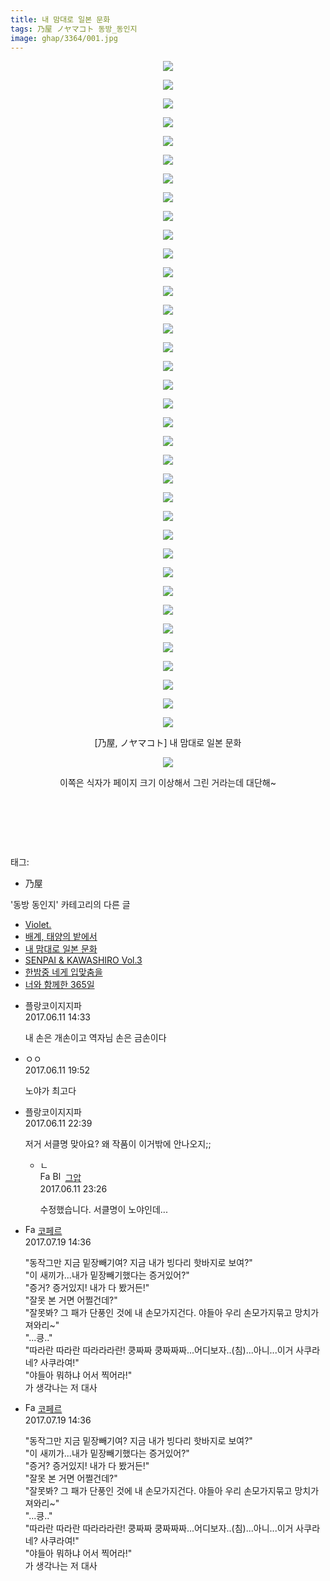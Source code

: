 ```yaml
---
title: 내 맘대로 일본 문화
tags: 乃屋 ノヤマコト 동방_동인지
image: ghap/3364/001.jpg
---
```

<div class="article">
<p style="text-align: center; clear: none; float: none;"><img src="{{ site.nasurl }}/ghap/3364/001.jpg"/></p>
<p style="text-align: center; clear: none; float: none;"><img src="{{ site.nasurl }}/ghap/3364/002.jpg"/></p>
<p style="text-align: center; clear: none; float: none;"><img src="{{ site.nasurl }}/ghap/3364/003.jpg"/></p>
<p style="text-align: center; clear: none; float: none;"><img src="{{ site.nasurl }}/ghap/3364/004.jpg"/></p>
<p style="text-align: center; clear: none; float: none;"><img src="{{ site.nasurl }}/ghap/3364/005.jpg"/></p>
<p style="text-align: center; clear: none; float: none;"><img src="{{ site.nasurl }}/ghap/3364/006.jpg"/></p>
<p style="text-align: center; clear: none; float: none;"><img src="{{ site.nasurl }}/ghap/3364/007.jpg"/></p>
<p style="text-align: center; clear: none; float: none;"><img src="{{ site.nasurl }}/ghap/3364/008.jpg"/></p>
<p style="text-align: center; clear: none; float: none;"><img src="{{ site.nasurl }}/ghap/3364/009.jpg"/></p>
<p style="text-align: center; clear: none; float: none;"><img src="{{ site.nasurl }}/ghap/3364/010.jpg"/></p>
<p style="text-align: center; clear: none; float: none;"><img src="{{ site.nasurl }}/ghap/3364/011.jpg"/></p>
<p style="text-align: center; clear: none; float: none;"><img src="{{ site.nasurl }}/ghap/3364/012.jpg"/></p>
<p style="text-align: center; clear: none; float: none;"><img src="{{ site.nasurl }}/ghap/3364/013.jpg"/></p>
<p style="text-align: center; clear: none; float: none;"><img src="{{ site.nasurl }}/ghap/3364/014.jpg"/></p>
<p style="text-align: center; clear: none; float: none;"><img src="{{ site.nasurl }}/ghap/3364/015.jpg"/></p>
<p style="text-align: center; clear: none; float: none;"><img src="{{ site.nasurl }}/ghap/3364/016.jpg"/></p>
<p style="text-align: center; clear: none; float: none;"><img src="{{ site.nasurl }}/ghap/3364/017.jpg"/></p>
<p style="text-align: center; clear: none; float: none;"><img src="{{ site.nasurl }}/ghap/3364/018.jpg"/></p>
<p style="text-align: center; clear: none; float: none;"><img src="{{ site.nasurl }}/ghap/3364/019.jpg"/></p>
<p style="text-align: center; clear: none; float: none;"><img src="{{ site.nasurl }}/ghap/3364/020.jpg"/></p>
<p style="text-align: center; clear: none; float: none;"><img src="{{ site.nasurl }}/ghap/3364/021.jpg"/></p>
<p style="text-align: center; clear: none; float: none;"><img src="{{ site.nasurl }}/ghap/3364/022.jpg"/></p>
<p style="text-align: center; clear: none; float: none;"><img src="{{ site.nasurl }}/ghap/3364/023.jpg"/></p>
<p style="text-align: center; clear: none; float: none;"><img src="{{ site.nasurl }}/ghap/3364/024.jpg"/></p>
<p style="text-align: center; clear: none; float: none;"><img src="{{ site.nasurl }}/ghap/3364/025.jpg"/></p>
<p style="text-align: center; clear: none; float: none;"><img src="{{ site.nasurl }}/ghap/3364/026.jpg"/></p>
<p style="text-align: center; clear: none; float: none;"><img src="{{ site.nasurl }}/ghap/3364/027.jpg"/></p>
<p style="text-align: center; clear: none; float: none;"><img src="{{ site.nasurl }}/ghap/3364/028.jpg"/></p>
<p style="text-align: center; clear: none; float: none;"><img src="{{ site.nasurl }}/ghap/3364/029.jpg"/></p>
<p style="text-align: center; clear: none; float: none;"><img src="{{ site.nasurl }}/ghap/3364/030.jpg"/></p>
<p style="text-align: center; clear: none; float: none;"><img src="{{ site.nasurl }}/ghap/3364/031.jpg"/></p>
<p style="text-align: center; clear: none; float: none;"><img src="{{ site.nasurl }}/ghap/3364/032.jpg"/></p>
<p style="text-align: center; clear: none; float: none;"><img src="{{ site.nasurl }}/ghap/3364/033.jpg"/></p>
<p style="text-align: center; clear: none; float: none;"><img src="{{ site.nasurl }}/ghap/3364/034.jpg"/></p>
<p style="text-align: center; clear: none; float: none;"><img src="{{ site.nasurl }}/ghap/3364/035.jpg"/></p>
<p style="text-align: center; clear: none; float: none;"><img src="{{ site.nasurl }}/ghap/3364/036.jpg"/></p>
<p style="text-align: center; clear: none; float: none;">[乃屋, ノヤマコト] 내 맘대로 일본 문화</p>
<p style="text-align: center; clear: none; float: none;"><img src="{{ site.nasurl }}/ghap/3364/037.gif"/></p>
<p style="text-align: center; clear: none; float: none;">이쪽은 식자가 페이지 크기 이상해서 그린 거라는데 대단해~</p>
<p style="text-align: center; clear: none; float: none;"><br/></p>
<p style="text-align: center; clear: none; float: none;"></p>
<p style="text-align: center; clear: none; float: none;"><br/></p>
<p><br/></p>
</div><div class="tagTrail">
<p>태그: </p>
<ul>
<li>乃屋</li>
</ul>
</div><div class="another">
<p>'동방 동인지' 카테고리의 다른 글</p>
<ul>
<li><a href="/2017-06-17-ghap_3417">Violet.</a></li>
<li><a href="/2017-06-17-ghap_3416">배계, 태양의 밭에서</a></li>
<li><a href="/2017-06-11-ghap_3364">내 맘대로 일본 문화</a></li>
<li><a href="/2017-06-02-ghap_3332">SENPAI &amp; KAWASHIRO Vol.3</a></li>
<li><a href="/2017-06-02-ghap_3331">한밤중 네게 입맞춤을</a></li>
<li><a href="/2017-06-02-ghap_3330">너와 함께한 365일</a></li>
</ul>
</div><div class="cb_module cb_fluid">
<div class="cb_wrt cb_profile">
<div class="comment">
<ul>
<li class="cb_thumb_off" id="comment15010795">
<div class="cb_comment_area">
<div class="cb_info_area">
<div class="cb_section">
<span class="cb_nick_name">플랑코이지지파</span>
</div>
<div class="cb_section">
<span class="cb_date">2017.06.11 14:33 </span>
</div>
</div>
<div class="cb_dsc_comment">
<p class="cb_dsc">
											내 손은 개손이고 역자님 손은 금손이다
										</p>
</div>
</div></li>
<li class="cb_thumb_off" id="comment15011048">
<div class="cb_comment_area">
<div class="cb_info_area">
<div class="cb_section">
<span class="cb_nick_name">ㅇㅇ</span>
</div>
<div class="cb_section">
<span class="cb_date">2017.06.11 19:52 </span>
</div>
</div>
<div class="cb_dsc_comment">
<p class="cb_dsc">
											노야가 최고다
										</p>
</div>
</div></li>
<li class="cb_thumb_off" id="comment15011185">
<div class="cb_comment_area">
<div class="cb_info_area">
<div class="cb_section">
<span class="cb_nick_name">플랑코이지지파</span>
</div>
<div class="cb_section">
<span class="cb_date">2017.06.11 22:39 </span>
</div>
</div>
<div class="cb_dsc_comment">
<p class="cb_dsc">
											저거 서클명 맞아요? 왜 작품이 이거밖에 안나오지;;
										</p>
</div>
<ul>
<li class="cb_thumb_off" id="comment15011223">
<span class="cb_bu_subnode">ㄴ</span>
<div class="cb_comment_area">
<div class="cb_info_area">
<div class="cb_section">
<span class="cb_nick_name"><img alt="Favicon of https://ghaptouhou.tistory.com" height="16" onerror="this.onerror=null;this.parentNode.removeChild(this)" src="https://ghaptouhou.tistory.com/favicon.ico" width="16"/> <img alt="BlogIcon" height="16" onerror="this.parentNode.removeChild(this)" src="https://ghaptouhou.tistory.com/index.gif" width="16"/> <a href="https://ghaptouhou.tistory.com" onclick="return openLinkInNewWindow(this)"> 그압</a><span class="tistoryProfileLayerTrigger" onclick='TistoryProfile.show(event, this, {"title":"\uc800\uae30 \uc774\uac70 \ub098\uc911\uc5d0 \uc218\uc815 \uac00\ub2a5\ud558\ub098\uc694","url":"https:\/\/ghap.tistory.com","nickname":"\uadf8\uc555","items":[]}); return false;'></span></span>
</div>
<div class="cb_section">
<span class="cb_date">2017.06.11 23:26 </span>
</div>
</div>
<div class="cb_dsc_comment">
<p class="cb_dsc">
																수정했습니다. 서클명이 노야인데...
															</p>
</div>
</div>
</li>
</ul>
</div></li>
<li class="cb_thumb_off" id="comment15039488">
<div class="cb_comment_area">
<div class="cb_info_area">
<div class="cb_section">
<span class="cb_nick_name"><img alt="Favicon of http://blog.naver.com/berpo77/221054842717" height="16" onerror="this.onerror=null;this.parentNode.removeChild(this)" src="http://blog.naver.com/favicon.ico" width="16"/> <a href="http://blog.naver.com/berpo77/221054842717" onclick="return openLinkInNewWindow(this)">코페르</a></span>
</div>
<div class="cb_section">
<span class="cb_date">2017.07.19 14:36 </span>
</div>
</div>
<div class="cb_dsc_comment">
<p class="cb_dsc">
											"동작그만 지금 밑장빼기여? 지금 내가 빙다리 핫바지로 보여?"<br/>
"이 새끼가...내가 밑장빼기했다는 증거있어?"<br/>
"증거? 증거있지! 내가 다 봤거든!"<br/>
"잘못 본 거면 어쩔건데?"<br/>
"잘못봐? 그 패가 단풍인 것에 내 손모가지건다. 야들아 우리 손모가지묶고 망치가져와리~"<br/>
"...킁.."<br/>
"따라란 따라란 따라라라란! 쿵짜짜 쿵짜짜짜...어디보자..(침)...아니...이거 사쿠라네? 사쿠라여!"<br/>
"야들아 뭐하냐 어서 찍어라!"<br/>
가 생각나는 저 대사   
										</p>
</div>
</div></li>
<li class="cb_thumb_off" id="comment15039489">
<div class="cb_comment_area">
<div class="cb_info_area">
<div class="cb_section">
<span class="cb_nick_name"><img alt="Favicon of http://blog.naver.com/berpo77/221054842717" height="16" onerror="this.onerror=null;this.parentNode.removeChild(this)" src="http://blog.naver.com/favicon.ico" width="16"/> <a href="http://blog.naver.com/berpo77/221054842717" onclick="return openLinkInNewWindow(this)">코페르</a></span>
</div>
<div class="cb_section">
<span class="cb_date">2017.07.19 14:36 </span>
</div>
</div>
<div class="cb_dsc_comment">
<p class="cb_dsc">
											"동작그만 지금 밑장빼기여? 지금 내가 빙다리 핫바지로 보여?"<br/>
"이 새끼가...내가 밑장빼기했다는 증거있어?"<br/>
"증거? 증거있지! 내가 다 봤거든!"<br/>
"잘못 본 거면 어쩔건데?"<br/>
"잘못봐? 그 패가 단풍인 것에 내 손모가지건다. 야들아 우리 손모가지묶고 망치가져와리~"<br/>
"...킁.."<br/>
"따라란 따라란 따라라라란! 쿵짜짜 쿵짜짜짜...어디보자..(침)...아니...이거 사쿠라네? 사쿠라여!"<br/>
"야들아 뭐하냐 어서 찍어라!"<br/>
가 생각나는 저 대사   
										</p>
</div>
</div></li>
</ul>
</div>
</div><!-- commentList close -->
</div>